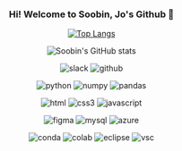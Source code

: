 <div align="center">

### Hi! Welcome to **Soobin, Jo**'s Github 👋  

[![Top Langs](https://github-readme-stats.vercel.app/api/top-langs/?username=jo-soobin&layout=compact&show_icons=true&theme=dracula)](https://github.com/jo-soobin/github-readme-stats)
  
![Soobin's GitHub stats](https://github-readme-stats.vercel.app/api?username=jo-soobin&count_private=true&show_icons=true&theme=dracula)

![slack](https://img.shields.io/badge/Slack-4A154B?style=for-the-badge&logo=slack&logoColor=white)
![github](https://img.shields.io/badge/GitHub-100000?style=for-the-badge&logo=github&logoColor=white)
  
![python](https://img.shields.io/badge/Python-FFD43B?style=for-the-badge&logo=python&logoColor=blue)
![numpy](https://img.shields.io/badge/Numpy-777BB4?style=for-the-badge&logo=numpy&logoColor=white)
![pandas](https://img.shields.io/badge/Pandas-2C2D72?style=for-the-badge&logo=pandas&logoColor=white)
  
![html](https://img.shields.io/badge/HTML5-E34F26?style=for-the-badge&logo=html5&logoColor=white)
![css3](https://img.shields.io/badge/CSS3-1572B6?style=for-the-badge&logo=css3&logoColor=white)
![javascript](https://img.shields.io/badge/JavaScript-323330?style=for-the-badge&logo=javascript&logoColor=F7DF1E)

![figma](https://img.shields.io/badge/Figma-F24E1E?style=for-the-badge&logo=figma&logoColor=white)
![mysql](https://img.shields.io/badge/MySQL-005C84?style=for-the-badge&logo=mysql&logoColor=white)
![azure](https://img.shields.io/badge/microsoft%20azure-0089D6?style=for-the-badge&logo=microsoft-azure&logoColor=white)

![conda](https://img.shields.io/badge/conda-342B029.svg?&style=for-the-badge&logo=anaconda&logoColor=white)
![colab](https://img.shields.io/badge/Colab-F9AB00?style=for-the-badge&logo=googlecolab&color=525252)
![eclipse](https://img.shields.io/badge/Eclipse-2C2255?style=for-the-badge&logo=eclipse&logoColor=white)
![vsc](https://img.shields.io/badge/VSCode-0078D4?style=for-the-badge&logo=visual%20studio%20code&logoColor=white)

</div>

<!--
**jo-soobin/Jo-soobin** is a ✨ _special_ ✨ repository because its `README.md` (this file) appears on your GitHub profile.

Here are some ideas to get you started:

- 🔭 I’m currently working on ...
- 🌱 I’m currently learning ...
- 👯 I’m looking to collaborate on ...
- 🤔 I’m looking for help with ...
- 💬 Ask me about ...
- 📫 How to reach me: ...
- 😄 Pronouns: ...
- ⚡ Fun fact: ...
-->

